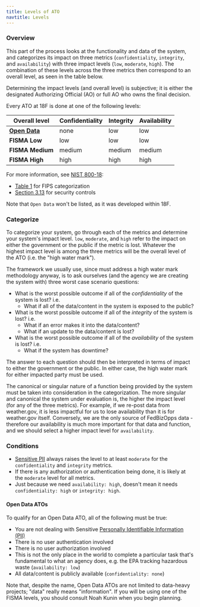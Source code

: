 ```yaml
---
title: Levels of ATO
navtitle: Levels
---
```


### Overview

This part of the process looks at the functionality and data of the system, and categorizes its impact on three metrics (`confidentiality`, `integrity`, and `availability`) with three impact levels (`low`, `moderate`, `high`). The combination of these levels across the three metrics then correspond to an overall level, as seen in the table below.

Determining the impact levels (and overall level) is subjective; it is either the designated Authorizing Official (AO) or full AO who owns the final decision.

Every ATO at 18F is done at one of the following levels:

Overall level | Confidentiality | Integrity | Availability
--- | --- | --- | ---
**[Open Data](#open-data-atos)** | none | low | low
**FISMA Low** | low | low | low
**FISMA Medium** | medium | medium | medium
**FISMA High** | high | high | high

For more information, see [NIST 800-18](http://csrc.nist.gov/publications/nistpubs/800-18-Rev1/sp800-18-Rev1-final.pdf):

* [Table 1](http://csrc.nist.gov/publications/nistpubs/800-18-Rev1/sp800-18-Rev1-final.pdf#page=27) for FIPS categorization
* [Section 3.13](http://csrc.nist.gov/publications/nistpubs/800-18-Rev1/sp800-18-Rev1-final.pdf#page=31) for security controls

Note that `Open Data` won't be listed, as it was developed within 18F.

### Categorize

To categorize your system, go through each of the metrics and determine your system's impact level. `low`, `moderate`, and `high` refer to the impact on either the government or the public if the metric is lost. Whatever the highest impact level is among the three metrics will be the overall level of the ATO (i.e. the "high water mark").

The framework we usually use, since must address a high water mark methodology anyway, is to ask ourselves (and the agency we are creating the system with) three worst case scenario questions:

* What is the worst possible outcome if all of the _confidentiality_ of the system is lost? i.e.
    * What if all of the data/content in the system is exposed to the public?
* What is the worst possible outcome if all of the _integrity_ of the system is lost? i.e.
    * What if an error makes it into the data/content?
    * What if an update to the data/content is lost?
* What is the worst possible outcome if all of the _availability_ of the system is lost? i.e.
    * What if the system has downtime?

The answer to each question should then be interpreted in terms of impact to either the government or the public. In either case, the high water mark for either impacted party must be used.

The canonical or singular nature of a function being provided by the system must be taken into consideration in the categorization. The more singular and canonical the system under evaluation is, the higher the impact level (for any of the three metrics). For example, if we re-post data from weather.gov, it is less impactful for us to lose availability than it is for weather.gov itself. Conversely, we are the only source of FedBizOpps data - therefore our availability is much more important for that data and function, and we should select a higher impact level for `availability`.

### Conditions

* [Sensitive PII](../../security/pii/) always raises the level to at least `moderate` for the `confidentiality` and `integrity` metrics.
* If there is any authorization or authentication being done, it is likely at the `moderate` level for all metrics.
* Just because we need `availability: high`, doesn't mean it needs `confidentiality: high` or `integrity: high`.

#### Open Data ATOs

To qualify for an Open Data ATO, all of the following must be true:

* You are not dealing with Sensitive [Personally Identifiable Information (PII)](../../security/pii/)
* There is no user authentication involved
* There is no user authorization involved
* This is not the only place in the world to complete a particular task that's fundamental to what an agency does, e.g. the EPA tracking hazardous waste (`availability: low`)
* All data/content is publicly available (`confidentiality: none`)

Note that, despite the name, Open Data ATOs are not limited to data-heavy projects; "data" really means "information". If you will be using one of the FISMA levels, you should consult Noah Kunin when you begin planning.

